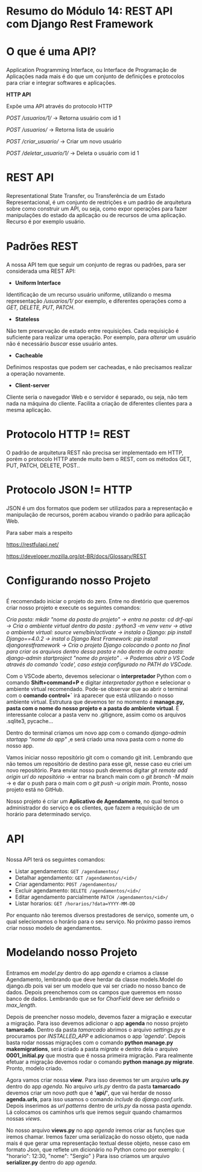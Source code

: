 # Resumo do Módulo 14: REST API com Django Rest Framework <h1>

# O que é uma API? <h3>
Application Programming Interface, ou Interface de Programação de Aplicações nada mais é do que um conjunto de definições
e protocolos para criar e integrar softwares e aplicações.

**HTTP API**

Expõe uma API através do protocolo HTTP

*POST /usuarios/1/* -> Retorna usuário com id 1

*POST /usuarios/* -> Retorna lista de usuário

*POST /criar_usuario/* -> Criar um novo usuário

*POST /deletar_usuario/1/* -> Deleta o  usuário com id 1

# REST API <h3>
Representational State Transfer, ou Transferência de um Estado Representacional, é um conjunto de restrições e um padrão
de arquitetura sobre como construir um API, ou seja, como expor operações para fazer manipulações do estado da aplicação
ou de recursos de uma aplicação. Recurso é por exemplo usuário.

# Padrões REST <h3>
A nossa API tem que seguir um conjunto de regras ou padrões, para ser considerada uma REST API:

* **Uniform Interface**

Identificação de um recurso usuário uniforme, utilizando o mesma representação */usuarios/1/* por exemplo, e diferentes operações como a *GET, DELETE, PUT, PATCH*.

* **Stateless**

Não tem preservação de estado entre requisições. Cada requisição é suficiente para realizar uma operação. Por exemplo, para *alterar* um usuário não é necessário *buscar* esse usuário antes.

* **Cacheable**

Definimos respostas que podem ser cacheadas, e não precisamos realizar a operação novamente.

* **Client-server**

Cliente seria o navegador Web e o servidor é separado, ou seja, não tem nada na máquina do cliente. Facilita a criação de diferentes clientes para a mesma aplicação.

# Protocolo HTTP != REST <h3>
O padrão de arquitetura REST não precisa ser implementado em HTTP, porém o protocolo HTTP atende muito bem o REST, com os métodos GET, PUT, PATCH, DELETE, POST..

# Protocolo JSON != HTTP <h3>
JSON é um dos formatos que podem ser utilizados para a representação e manipulação de recursos, porém acabou virando o padrão para aplicação Web.


Para saber mais a respeito 

<https://restfulapi.net/>

<https://developer.mozilla.org/pt-BR/docs/Glossary/REST>

# Configurando nosso Projeto <h2>
É recomendado iniciar o projeto do zero. Entre no diretório que queremos criar nosso projeto e execute os seguintes comandos:

*Cria pasta: mkdir "nome da pasta do projeto" -> entra na pasta: cd drf-api -> Cria o ambiente virtual dentro da pasta : python3 -m venv venv -> ativa o ambiente virtual: source venv/bin/activate -> instala o Django: pip install Django==4.0.2 -> instal o Django Rest Framework: pip install djangorestframework -> Cria o projeto Django colocando o ponto no final para criar os arquivos dentro dessa pasta e não dentro de outra pasta: django-admin startproject "nome do projeto" . -> Podemos abrir o VS Code através do comando 'code', caso esteja configurado no PATH do VSCode.*

Com o VSCode aberto, devemos selecionar o **interpretador** Python com o comando **Shift+command+P** e digitar *interpretador python* e selecionar o ambiente virtual recomendado. Pode-se observar que ao abrir o terminal com o **comando control+`** irá aparecer que está utilizando o nosso ambiente virtual. Estrutura que devemos ter no momento é **manage.py, pasta com o nome do nosso projeto e a pasta do ambiente virtual**. É interessante colocar a pasta venv no .gitignore, assim como os arquivos .sqlite3, pycache...

Dentro do terminal criamos um novo app com o comando *django-admin startapp "nome do app"* ,e será criado uma nova pasta com o nome do nosso app.

Vamos iniciar nosso repositório git com o comando git init. Lembrando que não temos um repositório de destino para esse git, nesse caso eu criei um novo repositório. Para enviar nosso push devemos digitar *git remote add origin url do repositório* -> entrar na branch main com o *git branch -M main* -> e dar o push para o main com o *git push -u origin main*. Pronto, nosso projeto está no GitHub.

Nosso projeto é criar um **Aplicativo de Agendamento**, no qual temos o administrador do serviço e os clientes, que fazem a requisição de um horário para determinado serviço.
# API <h2>
Nossa API terá os seguintes comandos:

- Listar agendamentos: `GET /agendamentos/`
- Detalhar agendamento: `GET /agendamentos/<id>/`
- Criar agendamento: `POST /agendamentos/`
- Excluir agendamento: `DELETE /agendamentos/<id>/`
- Editar agendamento parcialmente `PATCH /agendamentos/<id>/`
- Listar horarios: `GET /horarios/?data=YYYY-MM-DD`

Por enquanto não teremos diversos prestadores de serviço, somente um, o qual selecionamos o horário para o seu serviço. No próximo passo iremos criar nosso modelo de agendamentos.

# Modelando nosso Projeto <h2>
Entramos em *model.py* dentro do app *agenda* e criamos a classe Agendamento, lembrando que deve herdar da classe models.Model do django.db pois vai ser um modelo que vai ser criado no nosso banco de dados. Depois preenchemos com os campos que queremos em nosso banco de dados. Lembrando que se for *CharField* deve ser definido o *max_length*.

Depois de preencher nosso modelo, devemos fazer a migração e executar a migração. Para isso devemos adicionar o app **agenda** no nosso projeto **tamarcado**. Dentro da pasta *tamarcado* abrimos o arquivo *settings.py* e procuramos por *INSTALLED_APP* e adicionamos o app *'agenda'*. Depois basta rodar nossas migrações com o comando **python manage.py makemigrations**, será criado a pasta *migrate* e dentro dela o arquivo **0001_initial.py** que mostra que é nossa primeira migração. Para realmente efetuar a migração devemos rodar o comando **python manage.py migrate**. Pronto, modelo criado.

Agora vamos criar nossa **view**. Para isso devemos ter um arquivo **urls.py** dentro do app *agenda*. No arquivo *urls.py* dentro da pasta **tamarcado** devemos criar um novo *path* que é **'api/'**, que vai herdar de nosso **agenda.urls**, para isso usamos o comando *include* do *django.conf.urls*. Depois inserimos as *url patterns* dentro de *urls.py* da nossa pasta *agenda*. Lá colocamos os caminhos urls que iremos seguir quando chamarmos nossas *views*.

No nosso arquivo **views.py** no app *agenda* iremos criar as funções que iremos chamar. Iremos fazer uma serialização do nosso objeto, que nada mais é que gerar uma representação textual desse objeto, nesse caso em formato Json, que reflete um dicionário no Python como por exemplo:
{
  "horario": 12:30,
  "nome": "Sergio"
}
Para isso criamos um arquivo **serializer.py** dentro do app *agenda*.